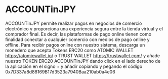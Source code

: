 # ACCOUNTinJPY
ACCOUNTinJPY permite realizar pagos en negocios de comercio electrónico y proporciona una experiencia segura entre la tienda virtual y el comprador final. Es decir, las plataformas de pago online tienen como finalidad conectar a cualquier comercio con medios de pago online y offline. Para recibir pagos online con nuestro sistema, descarga un monedero que acepta Tokens ERC20 como ATOMIC WALLET https://atomicwallet.io/  o TRUST WALLET https://trustwallet.com/ y añade nuestro TOKEN ERC20 ACCOUNTinJPY dando click en el lado derecho de la aplicación en el signo + y añadir copiando y pegando el código 0x7D337a8d88169B17d3523a7940Baa210ab0a4e06
